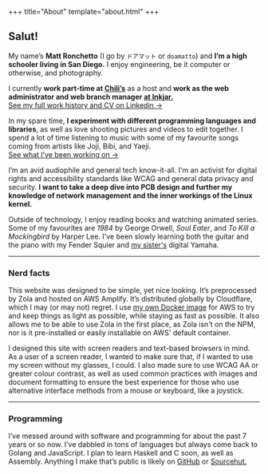 +++
title="About"
template="about.html"
+++

## Salut!

My name’s **Matt Ronchetto** (I go by `ドアマット` or `doamatto`) and **I’m a high schooler living in San Diego.** I enjoy engineering, be it computer or otherwise, and photography.

I currently **work part-time at [Chili’s](https://chilis.com)** as a host and **work as the web administrator and web branch manager [at Inkjar.](https://inkjar.org)**<br/>
[See my full work history and CV on Linkedin &rarr;](https://linkedin.com/in/matthewronchetto)

In my spare time, **I experiment with different programming languages and libraries**, as well as love shooting pictures and videos to edit together. I spend a lot of time listening to music with some of my favourite songs coming from artists like Joji, Bibi, and Yaeji.<br/>
[See what I’ve been working on &rarr;](/projects)

I’m an avid audiophile and general tech know-it-all. I'm an activist for digital rights and accessibility standards like WCAG and general data privacy and security. **I want to take a deep dive into PCB design and further my knowledge of network management and the inner workings of the Linux kernel.**

Outside of technology, I enjoy reading books and watching animated series. Some of my favourites are *1984* by George Orwell, *Soul Eater*, and *To Kill a Mockingbird* by Harper Lee. I've been slowly learning both the guitar and the piano with my Fender Squier and [my sister's](https://m-ronchetto.github.io/Portfolio/) digital Yamaha.

---

### Nerd facts

This website was designed to be simple, yet nice looking. It’s preprocessed by Zola and hosted on AWS Amplify. It’s distributed globally by Cloudflare, which I may (or may not) regret. I use [my own Docker image](https://github.com/doamatto/amplify-zola) for AWS to try and keep things as light as possible, while staying as fast as possible. It also allows me to be able to use Zola in the first place, as Zola isn't on the NPM, nor is it pre-installed or easily installable on AWS' default container.

I designed this site with screen readers and text-based browsers in mind. As a user of a screen reader, I wanted to make sure that, if I wanted to use my screen without my glasses, I could. I also made sure to use WCAG AA or greater colour contrast, as well as used common practices with images and document formatting to ensure the best experience for those who use alternative interface methods from a mouse or keyboard, like a joystick.

---

### Programming

I’ve messed around with software and programming for about the past 7 years or so now. I’ve dabbled in tons of languages but always come back to Golang and JavaScript. I plan to learn Haskell and C soon, as well as Assembly. Anything I make that’s public is likely on [GitHub](https://github.com/doamatto) or [Sourcehut.](https://sr.ht/~doamatto/)
